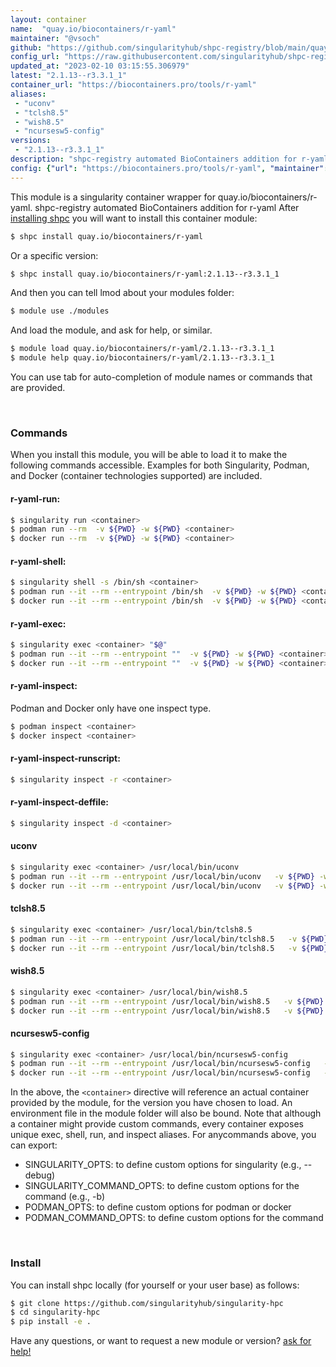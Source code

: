 ```yaml
---
layout: container
name:  "quay.io/biocontainers/r-yaml"
maintainer: "@vsoch"
github: "https://github.com/singularityhub/shpc-registry/blob/main/quay.io/biocontainers/r-yaml/container.yaml"
config_url: "https://raw.githubusercontent.com/singularityhub/shpc-registry/main/quay.io/biocontainers/r-yaml/container.yaml"
updated_at: "2023-02-10 03:15:55.306979"
latest: "2.1.13--r3.3.1_1"
container_url: "https://biocontainers.pro/tools/r-yaml"
aliases:
 - "uconv"
 - "tclsh8.5"
 - "wish8.5"
 - "ncursesw5-config"
versions:
 - "2.1.13--r3.3.1_1"
description: "shpc-registry automated BioContainers addition for r-yaml"
config: {"url": "https://biocontainers.pro/tools/r-yaml", "maintainer": "@vsoch", "description": "shpc-registry automated BioContainers addition for r-yaml", "latest": {"2.1.13--r3.3.1_1": "sha256:e286d1a408cdbac65dcb541dc832773307617795804157e1d4f9847f794abb76"}, "tags": {"2.1.13--r3.3.1_1": "sha256:e286d1a408cdbac65dcb541dc832773307617795804157e1d4f9847f794abb76"}, "docker": "quay.io/biocontainers/r-yaml", "aliases": {"uconv": "/usr/local/bin/uconv", "tclsh8.5": "/usr/local/bin/tclsh8.5", "wish8.5": "/usr/local/bin/wish8.5", "ncursesw5-config": "/usr/local/bin/ncursesw5-config"}}
---
```


This module is a singularity container wrapper for quay.io/biocontainers/r-yaml.
shpc-registry automated BioContainers addition for r-yaml
After [installing shpc](#install) you will want to install this container module:


```bash
$ shpc install quay.io/biocontainers/r-yaml
```

Or a specific version:

```bash
$ shpc install quay.io/biocontainers/r-yaml:2.1.13--r3.3.1_1
```

And then you can tell lmod about your modules folder:

```bash
$ module use ./modules
```

And load the module, and ask for help, or similar.

```bash
$ module load quay.io/biocontainers/r-yaml/2.1.13--r3.3.1_1
$ module help quay.io/biocontainers/r-yaml/2.1.13--r3.3.1_1
```

You can use tab for auto-completion of module names or commands that are provided.

<br>

### Commands

When you install this module, you will be able to load it to make the following commands accessible.
Examples for both Singularity, Podman, and Docker (container technologies supported) are included.

#### r-yaml-run:

```bash
$ singularity run <container>
$ podman run --rm  -v ${PWD} -w ${PWD} <container>
$ docker run --rm  -v ${PWD} -w ${PWD} <container>
```

#### r-yaml-shell:

```bash
$ singularity shell -s /bin/sh <container>
$ podman run --it --rm --entrypoint /bin/sh  -v ${PWD} -w ${PWD} <container>
$ docker run --it --rm --entrypoint /bin/sh  -v ${PWD} -w ${PWD} <container>
```

#### r-yaml-exec:

```bash
$ singularity exec <container> "$@"
$ podman run --it --rm --entrypoint ""  -v ${PWD} -w ${PWD} <container> "$@"
$ docker run --it --rm --entrypoint ""  -v ${PWD} -w ${PWD} <container> "$@"
```

#### r-yaml-inspect:

Podman and Docker only have one inspect type.

```bash
$ podman inspect <container>
$ docker inspect <container>
```

#### r-yaml-inspect-runscript:

```bash
$ singularity inspect -r <container>
```

#### r-yaml-inspect-deffile:

```bash
$ singularity inspect -d <container>
```


#### uconv

```bash
$ singularity exec <container> /usr/local/bin/uconv
$ podman run --it --rm --entrypoint /usr/local/bin/uconv   -v ${PWD} -w ${PWD} <container> -c " $@"
$ docker run --it --rm --entrypoint /usr/local/bin/uconv   -v ${PWD} -w ${PWD} <container> -c " $@"
```


#### tclsh8.5

```bash
$ singularity exec <container> /usr/local/bin/tclsh8.5
$ podman run --it --rm --entrypoint /usr/local/bin/tclsh8.5   -v ${PWD} -w ${PWD} <container> -c " $@"
$ docker run --it --rm --entrypoint /usr/local/bin/tclsh8.5   -v ${PWD} -w ${PWD} <container> -c " $@"
```


#### wish8.5

```bash
$ singularity exec <container> /usr/local/bin/wish8.5
$ podman run --it --rm --entrypoint /usr/local/bin/wish8.5   -v ${PWD} -w ${PWD} <container> -c " $@"
$ docker run --it --rm --entrypoint /usr/local/bin/wish8.5   -v ${PWD} -w ${PWD} <container> -c " $@"
```


#### ncursesw5-config

```bash
$ singularity exec <container> /usr/local/bin/ncursesw5-config
$ podman run --it --rm --entrypoint /usr/local/bin/ncursesw5-config   -v ${PWD} -w ${PWD} <container> -c " $@"
$ docker run --it --rm --entrypoint /usr/local/bin/ncursesw5-config   -v ${PWD} -w ${PWD} <container> -c " $@"
```



In the above, the `<container>` directive will reference an actual container provided
by the module, for the version you have chosen to load. An environment file in the
module folder will also be bound. Note that although a container
might provide custom commands, every container exposes unique exec, shell, run, and
inspect aliases. For anycommands above, you can export:

 - SINGULARITY_OPTS: to define custom options for singularity (e.g., --debug)
 - SINGULARITY_COMMAND_OPTS: to define custom options for the command (e.g., -b)
 - PODMAN_OPTS: to define custom options for podman or docker
 - PODMAN_COMMAND_OPTS: to define custom options for the command

<br>

### Install

You can install shpc locally (for yourself or your user base) as follows:

```bash
$ git clone https://github.com/singularityhub/singularity-hpc
$ cd singularity-hpc
$ pip install -e .
```

Have any questions, or want to request a new module or version? [ask for help!](https://github.com/singularityhub/singularity-hpc/issues)